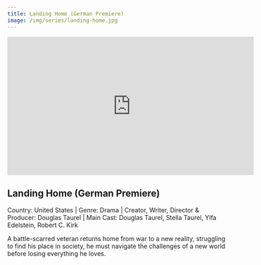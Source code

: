 ```yaml
---
title: Landing Home (German Premiere)
image: /img/series/landing-home.jpg
---
```

<iframe width="560" height="315" src="https://youtu.be/Q3xcOeflJug" frameborder="0" allow="accelerometer; autoplay; encrypted-media; gyroscope; picture-in-picture" allowfullscreen></iframe>

## Landing Home (German Premiere)
Country: United States | Genre: Drama | Creator, Writer, Director & Producer: Douglas Taurel | Main Cast: Douglas Taurel, Stella Taurel, Ylfa Edelstein, Robert C. Kirk   

A battle-scarred veteran returns home from war to a new reality, struggling to find his place in society, he must navigate the challenges of a new world before losing everything he loves.